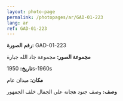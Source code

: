 ```yaml
---
layout: photo-page
permalink: /photopages/ar/GAD-01-223
lang: ar
ref: GAD-01-223
---
```


**رقم الصورة:** GAD-01-223

**مجموعة الصور:** مجموعة جاد الله جبارة

**تاريخ:**  1950s-1960s

**مكان:**  ميدان عام

**وصف:** وصف جنود هجانة علي الجمال خلف الجمهور
